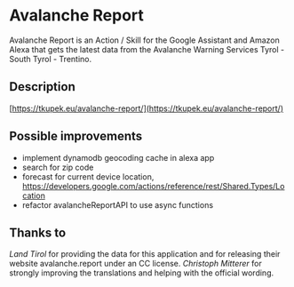 # Avalanche Report
Avalanche Report is an Action / Skill for the Google Assistant and Amazon Alexa that gets the latest data from the Avalanche Warning Services Tyrol - South Tyrol - Trentino.

## Description
[https://tkupek.eu/avalanche-report/](https://tkupek.eu/avalanche-report/)

## Possible improvements
- implement dynamodb geocoding cache in alexa app
- search for zip code
- forecast for current device location, https://developers.google.com/actions/reference/rest/Shared.Types/Location
- refactor avalancheReportAPI to use async functions

## Thanks to
*Land Tirol* for providing the data for this application and for releasing their website avalanche.report under an CC license.
*Christoph Mitterer* for strongly improving the translations and helping with the official wording.